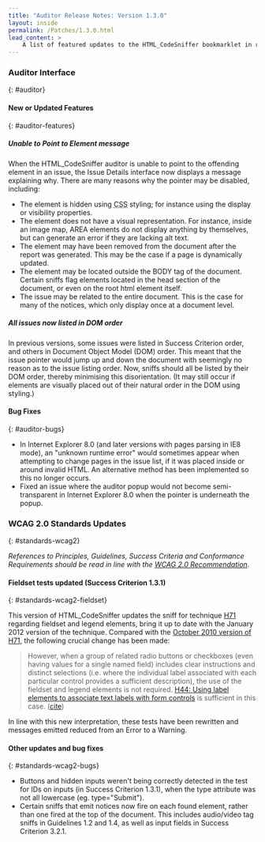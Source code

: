 ```yaml
---
title: "Auditor Release Notes: Version 1.3.0"
layout: inside
permalink: /Patches/1.3.0.html
lead_content: >
    A list of featured updates to the HTML_CodeSniffer bookmarklet in release version 1.3.0, released on 15th October 2012. This list is focused for users of the bookmarklet, and focuses on changes to tests and the auditor interface. A full list of updates can also be found in the project's technical <a href="https://github.com/squizlabs/HTML_CodeSniffer/blob/gh-pages/CHANGELOG.markdown">bookmarklet changelog</a>.
---
```


### Auditor Interface
{: #auditor}

#### New or Updated Features
{: #auditor-features}

##### Unable to Point to Element message

When the HTML_CodeSniffer auditor is unable to point to the offending element in an issue, the Issue Details interface now displays a message explaining why. There are many reasons why the pointer may be disabled, including:

* The element is hidden using <abbr title="Cascading Style Sheets">CSS</abbr> styling; for instance using the display or visibility properties.
* The element does not have a visual representation. For instance, inside an image map, AREA elements do not display anything by themselves, but can generate an error if they are lacking alt text.
* The element may have been removed from the document after the report was generated. This may be the case if a page is dynamically updated.
* The element may be located outside the BODY tag of the document. Certain sniffs flag elements located in the head section of the document, or even on the root html element itself.
* The issue may be related to the entire document. This is the case for many of the notices, which only display once at a document level.

##### All issues now listed in DOM order

In previous versions, some issues were listed in Success Criterion order, and others in Document Object Model (DOM) order. This meant that the issue pointer would jump up and down the document with seemingly no reason as to the issue listing order. Now, sniffs should all be listed by their DOM order, thereby minimising this disorientation. (It may still occur if elements are visually placed out of their natural order in the DOM using styling.)

#### Bug Fixes
{: #auditor-bugs}

* In Internet Explorer 8.0 (and later versions with pages parsing in IE8 mode), an "unknown runtime error" would sometimes appear when attempting to change pages in the issue list, if it was placed inside or around invalid HTML. An alternative method has been implemented so this no longer occurs.
* Fixed an issue where the auditor popup would not become semi-transparent in Internet Explorer 8.0 when the pointer is underneath the popup.

### WCAG 2.0 Standards Updates
{: #standards-wcag2}

_References to Principles, Guidelines, Success Criteria and Conformance Requirements should be read in line with the [WCAG 2.0 Recommendation][WCAG20]._

#### Fieldset tests updated (Success Criterion 1.3.1)
{: #standards-wcag2-fieldset}

This version of HTML_CodeSniffer updates the sniff for technique [H71][H71-2012] regarding fieldset and legend elements, bring it up to date with the January 2012 version of the technique. Compared with the [October 2010 version of H71][H71-2010], the following crucial change has been made:

> However, when a group of related radio buttons or checkboxes (even having values for a single named field) includes clear instructions and distinct selections (i.e. where the individual label associated with each particular control provides a sufficient description), the use of the fieldset and legend elements is not required. [H44: Using label elements to associate text labels with form controls][H44-2012] is sufficient in this case. ([cite][H71-2012])

In line with this new interpretation, these tests have been rewritten and messages emitted reduced from an Error to a Warning.

#### Other updates and bug fixes
{: #standards-wcag2-bugs}

* Buttons and hidden inputs weren't being correctly detected in the test for IDs on inputs (in Success Criterion 1.3.1), when the type attribute was not all lowercase (eg. type="Submit").
* Certain sniffs that emit notices now fire on each found element, rather than one fired at the top of the document. This includes audio/video tag sniffs in Guidelines 1.2 and 1.4, as well as input fields in Success Criterion 3.2.1.

[WCAG20]: http://www.w3.org/TR/WCAG20
[H71-2012]: http://www.w3.org/TR/2012/NOTE-WCAG20-TECHS-20120103/H71
[H71-2010]: http://www.w3.org/TR/2012/NOTE-WCAG20-TECHS-20101014/H71
[H44-2012]: http://www.w3.org/TR/2012/NOTE-WCAG20-TECHS-20120103/H44
